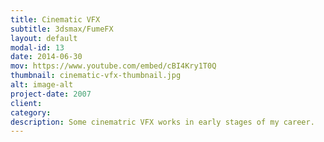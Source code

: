 ```yaml
---
title: Cinematic VFX
subtitle: 3dsmax/FumeFX
layout: default
modal-id: 13
date: 2014-06-30
mov: https://www.youtube.com/embed/cBI4Kry1T0Q
thumbnail: cinematic-vfx-thumbnail.jpg
alt: image-alt
project-date: 2007
client: 
category: 
description: Some cinematric VFX works in early stages of my career.
---
```

